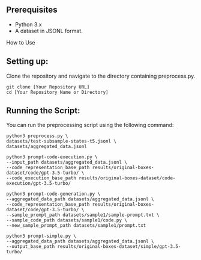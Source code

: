 ## Prerequisites
- Python 3.x
- A dataset in JSONL format.

How to Use

## Setting up:
Clone the repository and navigate to the directory containing preprocess.py.

```shell
git clone [Your Repository URL]
cd [Your Repository Name or Directory]
```

## Running the Script:

You can run the preprocessing script using the following command:


```shell
python3 preprocess.py \
datasets/test-subsample-states-t5.jsonl \
datasets/aggregated_data.jsonl
```



```shell
python3 prompt-code-execution.py \
--input_path datasets/aggregated_data.jsonl \
--code_representation_base_path results/original-boxes-dataset/code/gpt-3.5-turbo/ \
--code_execution_base_path results/original-boxes-dataset/code-execution/gpt-3.5-turbo/
```

```shell
python3 prompt-code-generation.py \
--aggregated_data_path datasets/aggregated_data.jsonl \
--code_representation_base_path results/original-boxes-dataset/code/gpt-3.5-turbo/ \
--sample_prompt_path datasets/sample1/sample-prompt.txt \
--sample_code_path datasets/sample1/code.py \
--new_sample_prompt_path datasets/sample1/prompt.txt
```


```shell
python3 prompt-simple.py \
--aggregated_data_path datasets/aggregated_data.jsonl \
--output_base_path results/original-boxes-dataset/simple/gpt-3.5-turbo/
```
